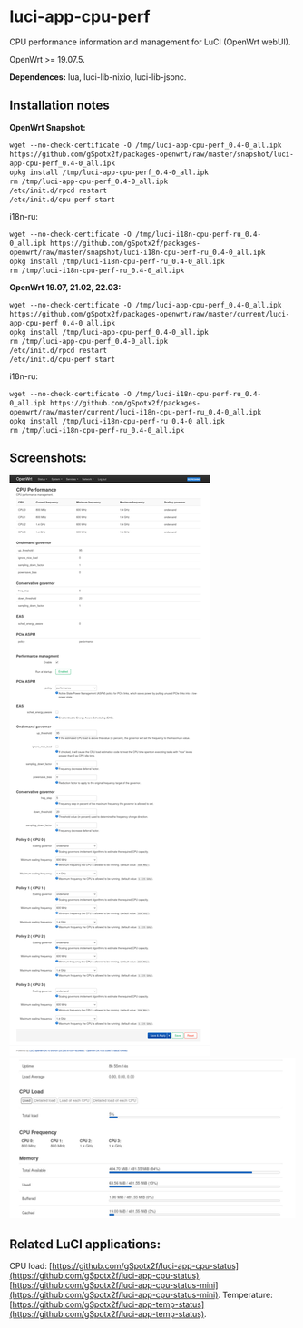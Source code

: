 # luci-app-cpu-perf
CPU performance information and management for LuCI (OpenWrt webUI).

OpenWrt >= 19.07.5.

**Dependences:** lua, luci-lib-nixio, luci-lib-jsonc.

## Installation notes

**OpenWrt Snapshot:**

    wget --no-check-certificate -O /tmp/luci-app-cpu-perf_0.4-0_all.ipk https://github.com/gSpotx2f/packages-openwrt/raw/master/snapshot/luci-app-cpu-perf_0.4-0_all.ipk
    opkg install /tmp/luci-app-cpu-perf_0.4-0_all.ipk
    rm /tmp/luci-app-cpu-perf_0.4-0_all.ipk
    /etc/init.d/rpcd restart
    /etc/init.d/cpu-perf start

i18n-ru:

    wget --no-check-certificate -O /tmp/luci-i18n-cpu-perf-ru_0.4-0_all.ipk https://github.com/gSpotx2f/packages-openwrt/raw/master/snapshot/luci-i18n-cpu-perf-ru_0.4-0_all.ipk
    opkg install /tmp/luci-i18n-cpu-perf-ru_0.4-0_all.ipk
    rm /tmp/luci-i18n-cpu-perf-ru_0.4-0_all.ipk

**OpenWrt 19.07, 21.02, 22.03:**

    wget --no-check-certificate -O /tmp/luci-app-cpu-perf_0.4-0_all.ipk https://github.com/gSpotx2f/packages-openwrt/raw/master/current/luci-app-cpu-perf_0.4-0_all.ipk
    opkg install /tmp/luci-app-cpu-perf_0.4-0_all.ipk
    rm /tmp/luci-app-cpu-perf_0.4-0_all.ipk
    /etc/init.d/rpcd restart
    /etc/init.d/cpu-perf start

i18n-ru:

    wget --no-check-certificate -O /tmp/luci-i18n-cpu-perf-ru_0.4-0_all.ipk https://github.com/gSpotx2f/packages-openwrt/raw/master/current/luci-i18n-cpu-perf-ru_0.4-0_all.ipk
    opkg install /tmp/luci-i18n-cpu-perf-ru_0.4-0_all.ipk
    rm /tmp/luci-i18n-cpu-perf-ru_0.4-0_all.ipk

## Screenshots:

![](https://github.com/gSpotx2f/luci-app-cpu-perf/blob/master/screenshots/01.jpg)
![](https://github.com/gSpotx2f/luci-app-cpu-perf/blob/master/screenshots/02.jpg)

## Related LuCI applications:

CPU load: [https://github.com/gSpotx2f/luci-app-cpu-status](https://github.com/gSpotx2f/luci-app-cpu-status), [https://github.com/gSpotx2f/luci-app-cpu-status-mini](https://github.com/gSpotx2f/luci-app-cpu-status-mini).
Temperature: [https://github.com/gSpotx2f/luci-app-temp-status](https://github.com/gSpotx2f/luci-app-temp-status).
